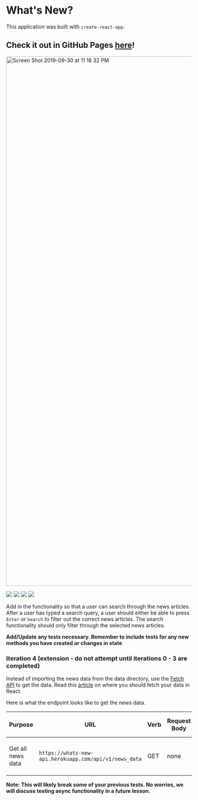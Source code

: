 # What's New?

This application was built with `create-react-app`.

## Check it out in GitHub Pages [here](https://edwindelbosque.github.io/whats-new/)!

<img width="1433" alt="Screen Shot 2019-09-30 at 11 18 32 PM" src="https://user-images.githubusercontent.com/48811985/65936120-06b7e900-e40b-11e9-87c4-7edd501dd949.png">

![](https://user-images.githubusercontent.com/48811985/65935989-82fdfc80-e40a-11e9-9fd2-98450b22050a.gif)
![](https://user-images.githubusercontent.com/48811985/65993397-b2e7e700-e480-11e9-8a1e-818276fd4a19.gif)
![](https://user-images.githubusercontent.com/48811985/65935986-81343900-e40a-11e9-9540-c107ab489efb.gif)
![](https://user-images.githubusercontent.com/48811985/65935996-898c7400-e40a-11e9-9444-6aca3081180a.gif)

Add in the functionality so that a user can search through the news articles.  After a user has typed a search query, a user should either be able to press `Enter` or `Search` to filter out the correct news articles.  The search functionality should only filter through the selected news articles.

**Add/Update any tests necessary.  Remember to include tests for any new methods you have created or changes in state** 

### Iteration 4 (extension - do not attempt until iterations 0 - 3 are completed)

Instead of importing the news data from the data directory, use the [Fetch API](https://developer.mozilla.org/en-US/docs/Web/API/Fetch_API/Using_Fetch) to get the data.  Read this [article](https://www.robinwieruch.de/react-fetching-data) on where you should fetch your data in React.

Here is what the endpoint looks like to get the news data.

| Purpose | URL | Verb | Request Body | Sample Success Response |
|----|----|----|----|----|
| Get all news data | `https://whats-new-api.herokuapp.com/api/v1/news_data` | GET | none | `{ "message": "Hello, I am Dr. Watson..." }` |

**Note: This will likely break some of your previous tests.  No worries, we will discuss testing async functionality in a future lesson.**
